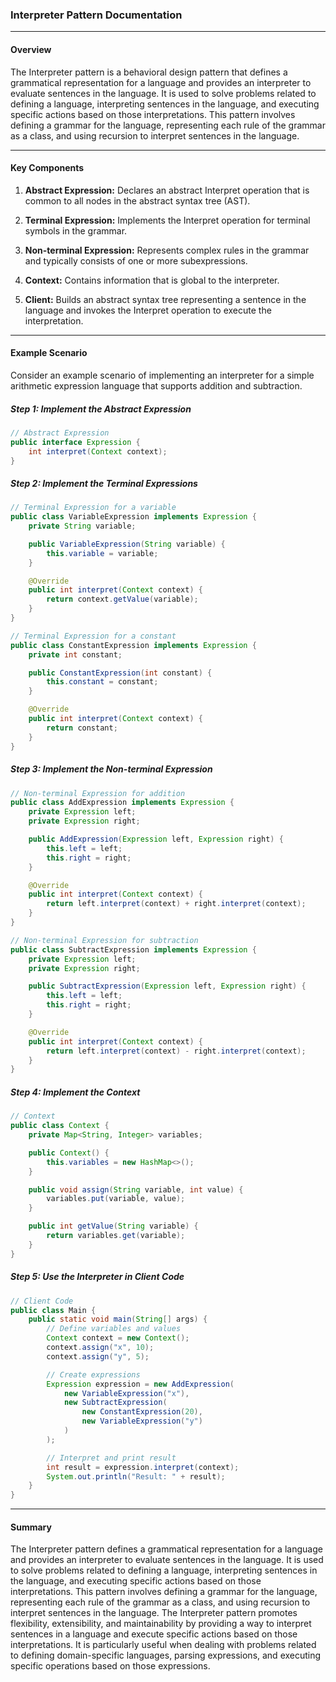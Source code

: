 ### Interpreter Pattern Documentation

---

#### Overview

The Interpreter pattern is a behavioral design pattern that defines a grammatical representation for a language and provides an interpreter to evaluate sentences in the language. It is used to solve problems related to defining a language, interpreting sentences in the language, and executing specific actions based on those interpretations. This pattern involves defining a grammar for the language, representing each rule of the grammar as a class, and using recursion to interpret sentences in the language.

---

#### Key Components

1. **Abstract Expression:** Declares an abstract Interpret operation that is common to all nodes in the abstract syntax tree (AST).

2. **Terminal Expression:** Implements the Interpret operation for terminal symbols in the grammar.

3. **Non-terminal Expression:** Represents complex rules in the grammar and typically consists of one or more subexpressions.

4. **Context:** Contains information that is global to the interpreter.

5. **Client:** Builds an abstract syntax tree representing a sentence in the language and invokes the Interpret operation to execute the interpretation.

---

#### Example Scenario

Consider an example scenario of implementing an interpreter for a simple arithmetic expression language that supports addition and subtraction.

##### Step 1: Implement the Abstract Expression

```java
// Abstract Expression
public interface Expression {
    int interpret(Context context);
}
```

##### Step 2: Implement the Terminal Expressions

```java
// Terminal Expression for a variable
public class VariableExpression implements Expression {
    private String variable;

    public VariableExpression(String variable) {
        this.variable = variable;
    }

    @Override
    public int interpret(Context context) {
        return context.getValue(variable);
    }
}

// Terminal Expression for a constant
public class ConstantExpression implements Expression {
    private int constant;

    public ConstantExpression(int constant) {
        this.constant = constant;
    }

    @Override
    public int interpret(Context context) {
        return constant;
    }
}
```

##### Step 3: Implement the Non-terminal Expression

```java
// Non-terminal Expression for addition
public class AddExpression implements Expression {
    private Expression left;
    private Expression right;

    public AddExpression(Expression left, Expression right) {
        this.left = left;
        this.right = right;
    }

    @Override
    public int interpret(Context context) {
        return left.interpret(context) + right.interpret(context);
    }
}

// Non-terminal Expression for subtraction
public class SubtractExpression implements Expression {
    private Expression left;
    private Expression right;

    public SubtractExpression(Expression left, Expression right) {
        this.left = left;
        this.right = right;
    }

    @Override
    public int interpret(Context context) {
        return left.interpret(context) - right.interpret(context);
    }
}
```

##### Step 4: Implement the Context

```java
// Context
public class Context {
    private Map<String, Integer> variables;

    public Context() {
        this.variables = new HashMap<>();
    }

    public void assign(String variable, int value) {
        variables.put(variable, value);
    }

    public int getValue(String variable) {
        return variables.get(variable);
    }
}
```

##### Step 5: Use the Interpreter in Client Code

```java
// Client Code
public class Main {
    public static void main(String[] args) {
        // Define variables and values
        Context context = new Context();
        context.assign("x", 10);
        context.assign("y", 5);

        // Create expressions
        Expression expression = new AddExpression(
            new VariableExpression("x"),
            new SubtractExpression(
                new ConstantExpression(20),
                new VariableExpression("y")
            )
        );

        // Interpret and print result
        int result = expression.interpret(context);
        System.out.println("Result: " + result);
    }
}
```

---

#### Summary

The Interpreter pattern defines a grammatical representation for a language and provides an interpreter to evaluate sentences in the language. It is used to solve problems related to defining a language, interpreting sentences in the language, and executing specific actions based on those interpretations. This pattern involves defining a grammar for the language, representing each rule of the grammar as a class, and using recursion to interpret sentences in the language. The Interpreter pattern promotes flexibility, extensibility, and maintainability by providing a way to interpret sentences in a language and execute specific actions based on those interpretations. It is particularly useful when dealing with problems related to defining domain-specific languages, parsing expressions, and executing specific operations based on those expressions.

